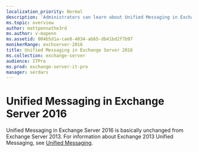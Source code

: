 ```yaml
---
localization_priority: Normal
description: 'Administrators can learn about Unified Messaging in Exchange Server 2016.'
ms.topic: overview
author: mattpennathe3rd
ms.author: v-mapenn
ms.assetid: 004b5d1a-cae8-4034-ab65-db41bd2f7b97
monikerRange: exchserver-2016
title: Unified Messaging in Exchange Server 2016
ms.collection: exchange-server
audience: ITPro
ms.prod: exchange-server-it-pro
manager: serdars
---
```


# Unified Messaging in Exchange Server 2016

Unified Messaging in Exchange Server 2016 is basically unchanged from Exchange Server 2013. For information about Exchange 2013 Unified Messaging, see [Unified Messaging](https://docs.microsoft.com/Exchange/unified-messaging-exchange-2013-help).
